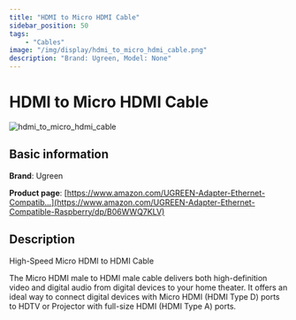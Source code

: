 ```yaml
---
title: "HDMI to Micro HDMI Cable"
sidebar_position: 50
tags:
    - "Cables"
image: "/img/display/hdmi_to_micro_hdmi_cable.png"
description: "Brand: Ugreen, Model: None"
---
```

# HDMI to Micro HDMI Cable

![hdmi_to_micro_hdmi_cable](/img/display/hdmi_to_micro_hdmi_cable.png)

## Basic information

**Brand**: Ugreen

**Product page**: [https://www.amazon.com/UGREEN-Adapter-Ethernet-Compatib...](https://www.amazon.com/UGREEN-Adapter-Ethernet-Compatible-Raspberry/dp/B06WWQ7KLV)

## Description

High\-Speed Micro HDMI to HDMI Cable

 The Micro HDMI male to HDMI male cable delivers both high\-definition video and digital audio from digital devices to your home theater\. It offers an ideal way to connect digital devices with Micro HDMI \(HDMI Type D\) ports to HDTV or Projector with full\-size HDMI \(HDMI Type A\) ports\.

